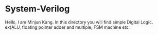 # System-Verilog
Hello, I am Minjun Kang. In this directory you will find simple Digital Logic. ex)ALU, floating pointer adder and multiple, FSM machine etc.
